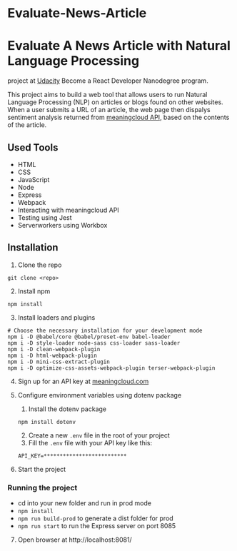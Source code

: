 # Evaluate-News-Article

# Evaluate A News Article with Natural Language Processing

project at [Udacity](https://www.udacity.com/course/react-nanodegree--nd019) Become a React Developer Nanodegree program.

This project aims to build a web tool that allows users to run Natural Language Processing (NLP) on articles or blogs found on other websites. When a user submits a URL of an article, the web page then dispalys sentiment analysis returned from [meaningcloud API](https://www.meaningcloud.com/products/sentiment-analysis), based on the contents of the article.

## Used Tools
* HTML
* CSS
* JavaScript
* Node
* Express
* Webpack
* Interacting with meaningcloud API
* Testing using Jest
* Serverworkers using Workbox

## Installation

1. Clone the repo
```
git clone <repo>
```
2. Install npm
```
npm install
```
3. Install loaders and plugins
```
# Choose the necessary installation for your development mode
npm i -D @babel/core @babel/preset-env babel-loader
npm i -D style-loader node-sass css-loader sass-loader
npm i -D clean-webpack-plugin
npm i -D html-webpack-plugin
npm i -D mini-css-extract-plugin
npm i -D optimize-css-assets-webpack-plugin terser-webpack-plugin
```
4. Sign up for an API key at [meaningcloud.com](https://www.meaningcloud.com/developer/create-account)

5. Configure environment variables using dotenv package
	1. Install the dotenv package
	```
	npm install dotenv
	```
	2. Create a new `.env` file in the root of your project
	3. Fill the `.env` file with your API key like this:
	```
	API_KEY=**************************
	```
6. Start the project

### Running the project

- cd into your new folder and run in prod mode 
- `npm install`
- `npm run build-prod` to generate a dist folder for prod
- `npm run start` to run the Express server on port 8085

7. Open browser at http://localhost:8081/
